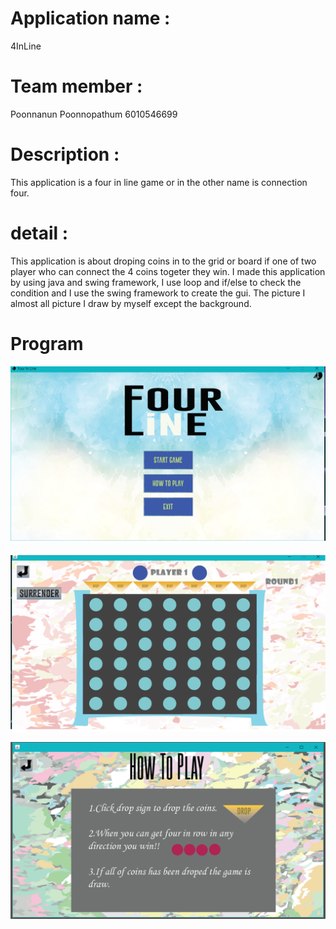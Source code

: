 # Application name : 
4InLine
# Team member : 
Poonnanun Poonnopathum 6010546699
# Description :
This application is a four in line game or in the other name is connection four.
# detail :
  This application is about droping coins in to the grid or board if one of two player who can connect the 4 coins togeter they win. I made this application by using java and swing framework, I use loop and if/else to check the condition and I use the swing framework to create the gui. The picture I almost all picture I draw by myself except the background.
# Program

![MainMenu](src/ReadmePic/MainMenu.png)

![Gameplay](src/ReadmePic/Game.png)

![How to play](src/ReadmePic/Howtoplay.png)
